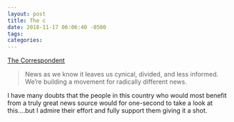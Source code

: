 ```yaml
---
layout: post
title: The c
date: 2018-11-17 06:06:40 -0500
tags:
categories:
---
```

[The Correspondent](https://thecorrespondent.com)

> News as we know it leaves us cynical, divided, and less informed.
> We’re building a movement for radically different news.

I have many doubts that the people in this country who would most benefit from a truly great news source would for one-second to take a look at this....but I admire their effort and fully support them giving it a shot. 

